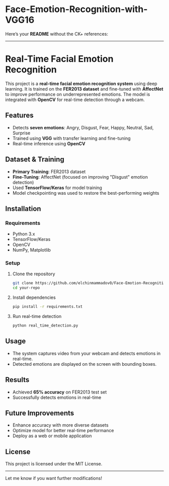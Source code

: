 # Face-Emotion-Recognition-with-VGG16

Here’s your **README** without the CK+ references:  

---

# **Real-Time Facial Emotion Recognition**  

This project is a **real-time facial emotion recognition system** using deep learning. It is trained on the **FER2013 dataset** and fine-tuned with **AffectNet** to improve performance on underrepresented emotions. The model is integrated with **OpenCV** for real-time detection through a webcam.  

## **Features**  
- Detects **seven emotions**: Angry, Disgust, Fear, Happy, Neutral, Sad, Surprise  
- Trained using **VGG** with transfer learning and fine-tuning  
- Real-time inference using **OpenCV**  

## **Dataset & Training**  
- **Primary Training**: FER2013 dataset  
- **Fine-Tuning**: AffectNet (focused on improving "Disgust" emotion detection)  
- Used **TensorFlow/Keras** for model training  
- Model checkpointing was used to restore the best-performing weights  

## **Installation**  
### **Requirements**  
- Python 3.x  
- TensorFlow/Keras  
- OpenCV  
- NumPy, Matplotlib  

### **Setup**  
1. Clone the repository  
   ```bash
   git clone https://github.com/elchinmammadov0/Face-Emotion-Recognition-with-VGG16.git
   cd your-repo
   ```  
2. Install dependencies  
   ```bash
   pip install -r requirements.txt
   ```  
3. Run real-time detection  
   ```bash
   python real_time_detection.py
   ```  

## **Usage**  
- The system captures video from your webcam and detects emotions in real-time.  
- Detected emotions are displayed on the screen with bounding boxes.  

## **Results**  
- Achieved **65% accuracy** on FER2013 test set  
- Successfully detects emotions in real-time  

## **Future Improvements**  
- Enhance accuracy with more diverse datasets  
- Optimize model for better real-time performance  
- Deploy as a web or mobile application  

## **License**  
This project is licensed under the MIT License.  

---

Let me know if you want further modifications!
